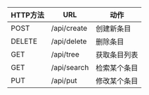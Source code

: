 HTTP方法|URL|动作
---|---|---
POST|/api/create|创建新条目
DELETE|/api/delete|删除条目
GET|/api/tree|获取条目列表
GET|/api/search|检索某个条目
PUT|/api/put|修改某个条目

